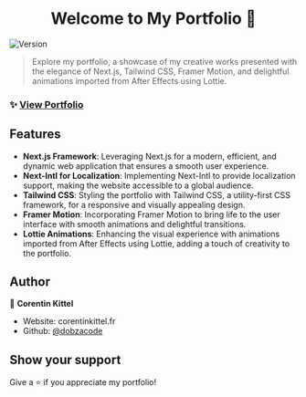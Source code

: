 <h1 align="center">Welcome to My Portfolio 👋</h1>
<p>
  <img alt="Version" src="https://img.shields.io/badge/version-1.0.0-blue.svg?cacheSeconds=2592000" />
</p>

> Explore my portfolio, a showcase of my creative works presented with the elegance of Next.js, Tailwind CSS, Framer Motion, and delightful animations imported from After Effects using Lottie.

### ✨ [View Portfolio](corentinkittel.fr)

## Features

- **Next.js Framework**: Leveraging Next.js for a modern, efficient, and dynamic web application that ensures a smooth user experience.
- **Next-Intl for Localization**: Implementing Next-Intl to provide localization support, making the website accessible to a global audience.
- **Tailwind CSS**: Styling the portfolio with Tailwind CSS, a utility-first CSS framework, for a responsive and visually appealing design.
- **Framer Motion**: Incorporating Framer Motion to bring life to the user interface with smooth animations and delightful transitions.
- **Lottie Animations**: Enhancing the visual experience with animations imported from After Effects using Lottie, adding a touch of creativity to the portfolio.

## Author

👤 **Corentin Kittel**

* Website: corentinkittel.fr
* Github: [@dobzacode](https://github.com/dobzacode)

## Show your support

Give a ⭐️ if you appreciate my portfolio!
